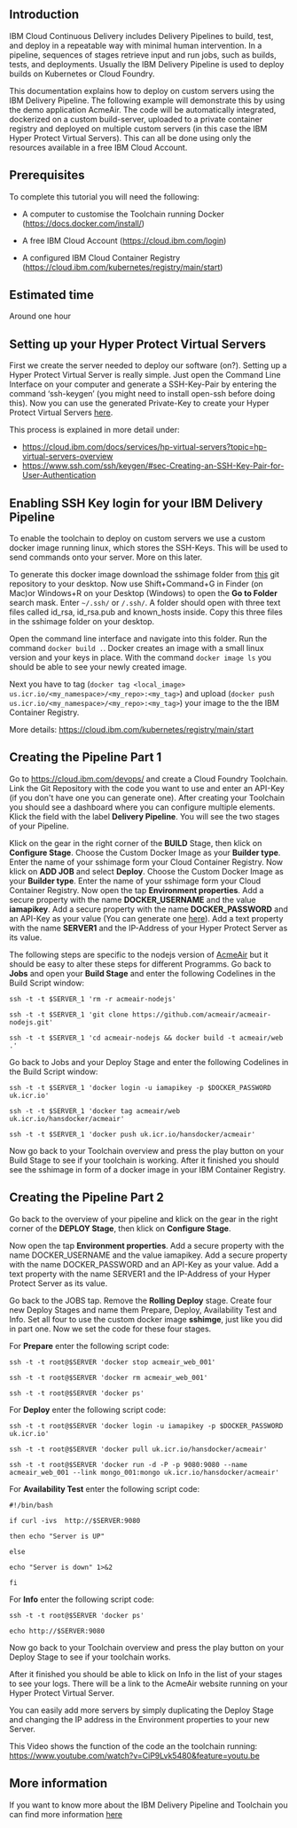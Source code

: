 ## Introduction
IBM Cloud Continuous Delivery includes Delivery Pipelines to build, test, and deploy in a repeatable way with minimal human intervention. In a pipeline, sequences of stages retrieve input and run jobs, such as builds, tests, and deployments. Usually the IBM Delivery Pipeline is used to deploy builds on Kubernetes or Cloud Foundry.

This documentation explains how to deploy on custom servers using the IBM Delivery Pipeline. The following example will demonstrate this by using the demo application AcmeAir. The code will be automatically integrated, dockerized on a custom build-server, uploaded to a private container registry and deployed on multiple custom servers (in this case the IBM Hyper Protect Virtual Servers). This can all be done using only the resources available in a free IBM Cloud Account.


## Prerequisites 
To complete this tutorial you will need the following:

* A computer to customise the Toolchain running Docker                               (https://docs.docker.com/install/)

* A free IBM Cloud Account (https://cloud.ibm.com/login)

* A configured IBM Cloud Container Registry (https://cloud.ibm.com/kubernetes/registry/main/start)
   
## Estimated time
Around one hour

## Setting up your Hyper Protect Virtual Servers
First we create the server needed to deploy our software (on?). Setting up a Hyper Protect Virtual Server is really simple. Just open the Command Line Interface on your computer and generate a SSH-Key-Pair by entering the command ‘ssh-keygen’ (you might need to install open-ssh before doing this). Now you can use the generated Private-Key to create your Hyper Protect Virtual Servers  [here](https://cloud.ibm.com/catalog/services/ibm-cloud-hyper-protect-virtual-servers).

This process is explained in more detail under:
* https://cloud.ibm.com/docs/services/hp-virtual-servers?topic=hp-virtual-servers-overview
* https://www.ssh.com/ssh/keygen/#sec-Creating-an-SSH-Key-Pair-for-User-Authentication

## Enabling SSH Key login for your IBM Delivery Pipeline
To enable the toolchain to deploy on custom servers we use a custom docker image running linux, which stores the SSH-Keys. This will be used to send commands onto your server.  More on this later.

To generate this docker image download the sshimage folder from [this](https://github.com/HansHuepp/HyperProtectVirtualServer_Toolchain) git repository to your desktop.
Now use Shift+Command+G in Finder (on Mac)or Windows+R on your Desktop (Windows) to open the **Go to Folder** search mask. Enter `~/.ssh/` or `/.ssh/`.
A folder should open with three text files called id_rsa, id_rsa.pub and known_hosts inside.
Copy this three files in the sshimage folder on your desktop.

Open the command line interface and navigate into this folder. Run the command `docker build .`. Docker creates an image with a small linux version and your keys in place. With the command `docker image ls` you should be able to see your newly created image. 

Next you have to 
tag (`docker tag <local_image> us.icr.io/<my_namespace>/<my_repo>:<my_tag>`) and 
upload (`docker push us.icr.io/<my_namespace>/<my_repo>:<my_tag>`) 
your image to the the IBM Container Registry.

More details: https://cloud.ibm.com/kubernetes/registry/main/start

## Creating the Pipeline Part 1
Go to  https://cloud.ibm.com/devops/ and create a  Cloud Foundry Toolchain.
Link the Git Repository with the code you want to use and enter an API-Key (if you don't have one you can generate one).
After creating your Toolchain you should see a dashboard where you can configure multiple elements.
Klick the field with the label **Delivery Pipeline**.
You will see the two stages of your Pipeline.

Klick on the gear in the right corner of the **BUILD** Stage, then klick on **Configure Stage**.
Choose the Custom Docker Image as your **Builder type**. Enter the name of your sshimage form your Cloud Container Registry.
Now klick on **ADD JOB** and select **Deploy**.
Choose the Custom Docker Image as your **Builder type**. Enter the name of your sshimage form your Cloud Container Registry.
Now open the tap **Environment properties**. Add a secure property with the name **DOCKER_USERNAME** and the value **iamapikey**. Add a secure property with the name **DOCKER_PASSWORD** and an API-Key as your value (You can generate one [here](https://cloud.ibm.com/iam/apikeys)). Add a text property with the name **SERVER1** and the IP-Address of your Hyper Protect Server as its value.

The following steps are specific to the nodejs version of [AcmeAir](https://github.com/acmeair/acmeair-nodejs) but it should be easy to alter these steps for different Programms.
Go back to **Jobs** and open your **Build Stage** and enter the following Codelines in the Build Script window:

`ssh -t -t $SERVER_1 'rm -r acmeair-nodejs'`

`ssh -t -t $SERVER_1 'git clone https://github.com/acmeair/acmeair-nodejs.git'`

`ssh -t -t $SERVER_1 'cd acmeair-nodejs && docker build -t acmeair/web .'`

Go back to Jobs and your Deploy Stage and enter the following Codelines in the Build Script window:

`ssh -t -t $SERVER_1 'docker login -u iamapikey -p $DOCKER_PASSWORD uk.icr.io'`

`ssh -t -t $SERVER_1 'docker tag acmeair/web uk.icr.io/hansdocker/acmeair'`

`ssh -t -t $SERVER_1 'docker push uk.icr.io/hansdocker/acmeair'`

Now go back to your Toolchain overview and press the play button on your Build Stage to see if your toolchain is working. After it finished you should see the sshimage in form of a docker image in your IBM Container Registry.

## Creating the Pipeline Part 2

Go back to the overview of your pipeline and klick on the gear in the right corner of the **DEPLOY Stage**, then klick on **Configure Stage**.

Now open the tap **Environment properties**. Add a secure property with the name DOCKER_USERNAME and the value iamapikey. Add a secure property with the name DOCKER_PASSWORD and an API-Key as your value. Add a text property with the name SERVER1 and the IP-Address of your Hyper Protect Server as its value.

Go back to the JOBS tap.
Remove the **Rolling Deploy** stage. Create four new Deploy Stages and name them Prepare, Deploy, Availability Test and Info. Set all four to use the custom docker image **sshimge**, just like you did in part one. Now we set the code for these four stages.

For **Prepare** enter the following script code:

`ssh -t -t root@$SERVER 'docker stop acmeair_web_001'`

`ssh -t -t root@$SERVER 'docker rm acmeair_web_001'`

`ssh -t -t root@$SERVER 'docker ps'`

For **Deploy** enter the following script code:

`ssh -t -t root@$SERVER 'docker login -u iamapikey -p $DOCKER_PASSWORD uk.icr.io'`

`ssh -t -t root@$SERVER 'docker pull uk.icr.io/hansdocker/acmeair'`

`ssh -t -t root@$SERVER 'docker run -d -P -p 9080:9080 --name acmeair_web_001 --link mongo_001:mongo uk.icr.io/hansdocker/acmeair'`

For **Availability Test** enter the following script code:

`#!/bin/bash`

`if curl -ivs  http://$SERVER:9080`

`then echo "Server is UP"`

`else`

`echo "Server is down" 1>&2`

`fi`

For **Info** enter the following script code:

`ssh -t -t root@$SERVER 'docker ps'`

`echo http://$SERVER:9080`

Now go back to your Toolchain overview and press the play button on your Deploy Stage to see if your toolchain works.

After it finished you should be able to klick on Info in the list of your stages to see your logs. There will be a link to the AcmeAir website running on your Hyper Protect Virtual Server.

You can easily add more servers by simply duplicating the Deploy Stage and changing the IP address in the Environment properties to your new Server.

This Video shows the function of the code an the toolchain running: https://www.youtube.com/watch?v=CiP9Lvk5480&feature=youtu.be

## More information
If you want to know more about the IBM Delivery Pipeline and Toolchain you can find more information [here](https://cloud.ibm.com/docs/services/ContinuousDelivery?topic=ContinuousDelivery-deliverypipeline_about)
